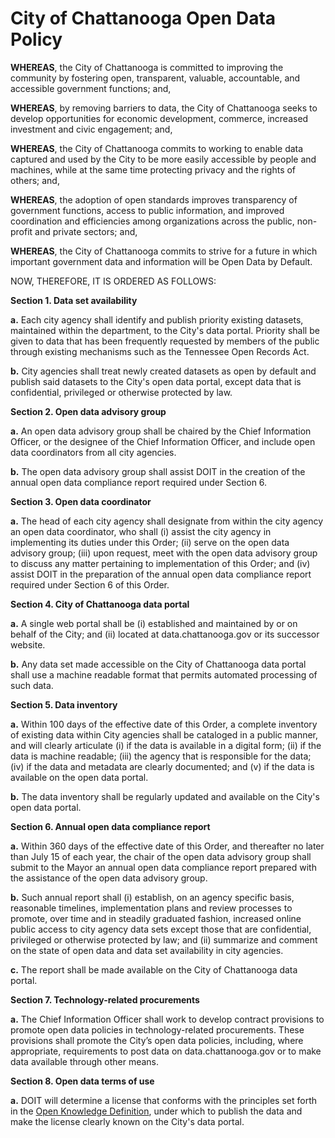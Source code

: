 # City of Chattanooga Open Data Policy

**WHEREAS**, the City of Chattanooga is committed to improving the community by fostering open, transparent, valuable, accountable, and accessible government functions; and,

**WHEREAS**, by removing barriers to data, the City of Chattanooga seeks to develop opportunities for economic development, commerce, increased investment and civic engagement; and,

**WHEREAS**, the City of Chattanooga commits to working to enable data captured and used by the City to be more easily accessible by people and machines, while at the same time protecting privacy and the rights of others; and,

**WHEREAS**, the adoption of open standards improves transparency of government functions, access to public information, and improved coordination and efficiencies among organizations across the public, non-profit and private sectors; and,

**WHEREAS**, the City of Chattanooga commits to strive for a future in which important government data and information will be Open Data by Default.

NOW, THEREFORE, IT IS ORDERED AS FOLLOWS:

**Section 1. Data set availability**

**a.** Each city agency shall identify and publish priority existing datasets, maintained within the department, to the City's data portal. Priority shall be given to data that has been frequently requested by members of the public through existing mechanisms such as the Tennessee Open Records Act.

**b.** City agencies shall treat newly created datasets as open by default and publish said datasets to the City's open data portal, except data that is confidential, privileged or otherwise protected by law.

**Section 2. Open data advisory group**

**a.** An open data advisory group shall be chaired by the Chief Information Officer, or the designee of the Chief Information Officer, and include open data coordinators from all city agencies.

**b.** The open data advisory group shall assist DOIT in the creation of the annual open data compliance report required under Section 6.

**Section 3. Open data coordinator**

**a.** The head of each city agency shall designate from within the city agency an open data coordinator, who shall (i) assist the city agency in implementing its duties under this Order; (ii) serve on the open data advisory group; (iii) upon request, meet with the open data advisory group to discuss any matter pertaining to implementation of this Order; and (iv) assist DOIT in the preparation of the annual open data compliance report required under Section 6 of this Order.  

**Section 4. City of Chattanooga data portal**

**a.** A single web portal shall be (i) established and maintained by or on behalf of the City; and (ii) located at data.chattanooga.gov or its successor website.

**b.** Any data set made accessible on the City of Chattanooga data portal shall use a machine readable format that permits automated processing of such data.

**Section 5. Data inventory**

**a.** Within 100 days of the effective date of this Order, a complete inventory of existing data within City agencies shall be cataloged in a public manner, and will clearly articulate (i) if the data is available in a digital form; (ii) if the data is machine readable; (iii) the agency that is responsible for the data; (iv) if the data and metadata are clearly documented; and (v) if the data is available on the open data portal.

**b.** The data inventory shall be regularly updated and available on the City's open data portal.

**Section 6. Annual open data compliance report**

**a.** Within 360 days of the effective date of this Order, and thereafter no later than July 15 of each year, the chair of the open data advisory group shall submit to the Mayor an annual open data compliance report prepared with the assistance of the open data advisory group.

**b.** Such annual report shall (i) establish, on an agency specific basis, reasonable timelines, implementation plans and review processes to promote, over time and in steadily graduated fashion, increased online public access to city agency data sets except those that are confidential, privileged or otherwise protected by law; and (ii) summarize and comment on the state of open data and data set availability in city agencies.

**c.** The report shall be made available on the City of Chattanooga data portal.

**Section 7. Technology-related procurements**

**a.** The Chief Information Officer shall work to develop contract provisions to promote open data policies in technology-related procurements.  These provisions shall promote the City’s open data policies, including, where appropriate, requirements to post data on data.chattanooga.gov or to make data available through other means.

**Section 8. Open data terms of use**

**a.** DOIT will determine a license that conforms with the principles set forth in the [Open Knowledge Definition](http://opendefinition.org/od/), under which to publish the data and make the license clearly known on the City's data portal.
